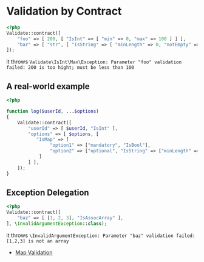 # Validation by Contract

```php
<?php
Validate::contract([
    "foo" => [ 200, [ "IsInt" => [ "min" => 0, "max" => 100 ] ] ],
    "bar" => [ "str", [ "IsString" => [ "minLength" => 0, "notEmpty" => true ] ] ]
]);
```
it throws `Validate\IsInt\Max\Exception: Parameter "foo" validation failed: 200 is too hight; must be less than 100`


## A real-world example

```php
<?php

function log($userId, ...$options)
{
    Validate::contract([
        "userId" => [ $userId, "IsInt" ],
        "options" => [ $options, [
           "IsMap" => [
                "option1" => ["mandatory", "IsBool"],
                "option2" => ["optional", "IsString" => ["minLength" => 6]],
            ]
        ] ],
    ]);
}
```

## Exception Delegation

```php
<?php
Validate::contract([
    "baz" => [ [1, 2, 3], "IsAssocArray" ],
], \InvalidArgumentException::class);
```
it throws `\InvalidArgumentException: Parameter "baz" validation failed: [1,2,3] is not an array`


* [Map Validation](./map-validation.md)